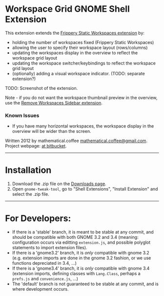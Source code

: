# Workspace Grid GNOME Shell Extension

This extension extends the [Frippery Static Workspaces extension](https://extensions.gnome.org/extension/12/static-workspaces/) by:

* holding the number of workspaces fixed (Frippery Static Workspaces)
* allowing the user to specify their workspace layout (rows/columns)
* updating the workspaces display in the overview to reflect the workspace grid layout
* updating the workspace switcher/keybindings to reflect the workspace grid layout
* (optionally) adding a visual workspace indicator. (TODO: separate extension?)

TODO: 
Screenshot of the extension.

Note - if you do not want the workspace thumbnail preview in the overview, use the [Remove Workspaces Sidebar extension](https://extensions.gnome.org/extension/387/remove-workspaces-sidebar/).

### Known Issues
* If you have many horizontal workspaces, the workspace display in the overview will be wider than the screen.

Written 2012 by mathematical.coffee [mathematical.coffee@gmail.com](mailto:mathematical.coffee@gmail.com?subject=workspace-grid%20question).   
Project webpage: [at  bitbucket](https://bitbucket.org/mathematicalcoffee/workspace-grid-gnome-shell-extension).

---

# Installation

1. Download the .zip file on the [Downloads page](https://bitbucket.org/mathematicalcoffee/workspace-grid-gnome-shell-extension/downloads).
2. Open `gnome-tweak-tool`, go to "Shell Extensions", "Install Extension" and select the .zip file.

---

# For Developers:

* If there is a 'stable' branch, it is meant to be stable at any commit, and should be compatible with both GNOME 3.2 and 3.4 (meaning: configuration occurs via editting `extension.js`, and possible polyglot statements to import extension files).
* If there is a 'gnome3.2' branch, it is *only* compatible with gnome 3.2 (e.g. extension imports are done in the gnome 3.2 fashion, or we use functions depreciated in 3.4, ...)
* If there is a 'gnome3.4' branch, it is *only* compatible with gnome 3.4 (extension imports, defining classes with `Lang.Class`, perhaps a `prefs.js` and `convenience.js`, ...)
* The 'default' branch is not guaranteed to be stable at any commit, and is where development occurs.
